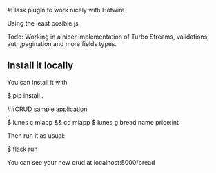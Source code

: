 
#Flask plugin to work nicely with Hotwire

Using the least posible js 

Todo:
Working in a nicer implementation of Turbo Streams, validations, auth,pagination and more fields types.

## Install it locally
You can install it with

$ pip install . 

##CRUD sample application

$ lunes c miapp && cd miapp 
$ lunes g bread name price:int  

Then run it as usual:

$ flask run 

You can see your new crud at localhost:5000/bread



